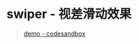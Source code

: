 # swiper - 视差滑动效果
> [demo - codesandbox](https://codesandbox.io/embed/github/q-jason/code/tree/master/swiper-parallax-slide?fontsize=14)
